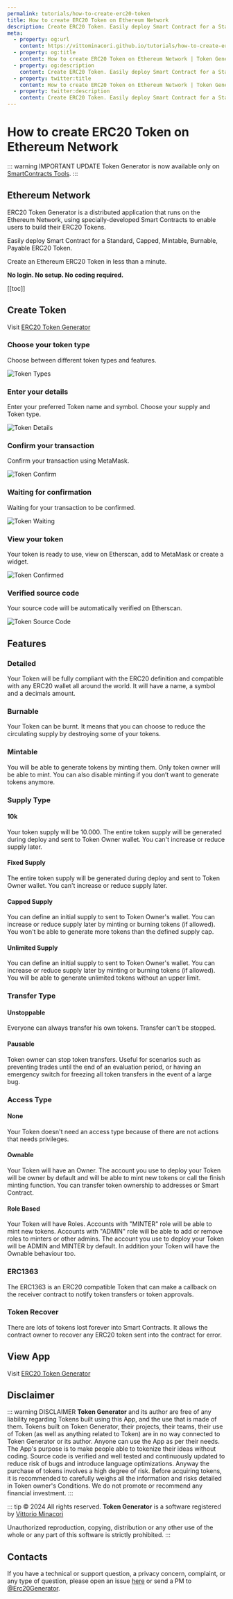 ```yaml
---
permalink: tutorials/how-to-create-erc20-token
title: How to create ERC20 Token on Ethereum Network
description: Create ERC20 Token. Easily deploy Smart Contract for a Standard, Capped, Mintable, Burnable, Payable ERC20 Token.
meta:
  - property: og:url
    content: https://vittominacori.github.io/tutorials/how-to-create-erc20-token/
  - property: og:title
    content: How to create ERC20 Token on Ethereum Network | Token Generator
  - property: og:description
    content: Create ERC20 Token. Easily deploy Smart Contract for a Standard, Capped, Mintable, Burnable, Payable ERC20 Token.
  - property: twitter:title
    content: How to create ERC20 Token on Ethereum Network | Token Generator
  - property: twitter:description
    content: Create ERC20 Token. Easily deploy Smart Contract for a Standard, Capped, Mintable, Burnable, Payable ERC20 Token.
---
```


# How to create ERC20 Token on Ethereum Network

::: warning IMPORTANT UPDATE
Token Generator is now available only on [SmartContracts Tools](https://www.smartcontracts.tools/token-generator/).
:::

## Ethereum Network

ERC20 Token Generator is a distributed application that runs on the Ethereum Network, using specially-developed Smart Contracts to enable users to build their ERC20 Tokens.

Easily deploy Smart Contract for a Standard, Capped, Mintable, Burnable, Payable ERC20 Token.

Create an Ethereum ERC20 Token in less than a minute.

**No login. No setup. No coding required.**

[[toc]]

## Create Token

Visit [ERC20 Token Generator](https://vittominacori.github.io/erc20-generator/)

### Choose your token type

Choose between different token types and features.

![Token Types](/token-generator/images/tutorials/create/erc20/token-types.png)

### Enter your details

Enter your preferred Token name and symbol. Choose your supply and Token type.

![Token Details](/token-generator/images/tutorials/create/erc20/token-details.png)

### Confirm your transaction

Confirm your transaction using MetaMask.

![Token Confirm](/token-generator/images/tutorials/create/erc20/token-confirm.png)

### Waiting for confirmation

Waiting for your transaction to be confirmed.

![Token Waiting](/token-generator/images/tutorials/create/erc20/token-waiting.png)

### View your token

Your token is ready to use, view on Etherscan, add to MetaMask or create a widget.

![Token Confirmed](/token-generator/images/tutorials/create/erc20/token-confirmed.png)

### Verified source code

Your source code will be automatically verified on Etherscan.

![Token Source Code](/token-generator/images/tutorials/create/erc20/token-source-code.png)

## Features

### Detailed

Your Token will be fully compliant with the ERC20 definition and compatible with any ERC20 wallet all around the world. It will have a name, a symbol and a decimals amount.

### Burnable

Your Token can be burnt. It means that you can choose to reduce the circulating supply by destroying some of your tokens.

### Mintable

You will be able to generate tokens by minting them. Only token owner will be able to mint. You can also disable minting if you don’t want to generate tokens anymore.

### Supply Type

#### 10k

Your token supply will be 10.000. The entire token supply will be generated during deploy and sent to Token Owner wallet. You can't increase or reduce supply later.

#### Fixed Supply

The entire token supply will be generated during deploy and sent to Token Owner wallet. You can't increase or reduce supply later.

#### Capped Supply

You can define an initial supply to sent to Token Owner's wallet. You can increase or reduce supply later by minting or burning tokens (if allowed). You won't be able to generate more tokens than the defined supply cap.

#### Unlimited Supply

You can define an initial supply to sent to Token Owner's wallet. You can increase or reduce supply later by minting or burning tokens (if allowed). You will be able to generate unlimited tokens without an upper limit.

### Transfer Type

#### Unstoppable

Everyone can always transfer his own tokens. Transfer can't be stopped.

#### Pausable

Token owner can stop token transfers. Useful for scenarios such as preventing trades until the end of an evaluation period, or having an emergency switch for freezing all token transfers in the event of a large bug.

### Access Type

#### None

Your Token doesn't need an access type because of there are not actions that needs privileges.

#### Ownable

Your Token will have an Owner. The account you use to deploy your Token will be owner by default and will be able to mint new tokens or call the finish minting function. You can transfer token ownership to addresses or Smart Contract.

#### Role Based

Your Token will have Roles. Accounts with "MINTER" role will be able to mint new tokens. Accounts with "ADMIN" role will be able to add or remove roles to minters or other admins. The account you use to deploy your Token will be ADMIN and MINTER by default. In addition your Token will have the Ownable behaviour too.

### ERC1363

The ERC1363 is an ERC20 compatible Token that can make a callback on the receiver contract to notify token transfers or token approvals.

### Token Recover

There are lots of tokens lost forever into Smart Contracts. It allows the contract owner to recover any ERC20 token sent into the contract for error.

## View App

Visit [ERC20 Token Generator](https://vittominacori.github.io/erc20-generator/)

## Disclaimer

::: warning DISCLAIMER
**Token Generator** and its author are free of any liability
regarding Tokens built using this App, and the use that is made of
them. Tokens built on Token Generator, their projects, their teams,
their use of Token (as well as anything related to Token) are in no
way connected to Token Generator or its author.
Anyone can use the App as per their needs. The App's purpose is to
make people able to tokenize their ideas without coding. Source code
is verified and well tested and continuously updated to reduce risk
of bugs and introduce language optimizations. Anyway the purchase of
tokens involves a high degree of risk. Before acquiring tokens, it
is recommended to carefully weighs all the information and risks
detailed in Token owner's Conditions. We do not promote or recommend
any financial investment.
:::

::: tip &copy; 2024 All rights reserved.
**Token Generator** is a software registered by [Vittorio Minacori](https://vittorio.minacori.me)

Unauthorized reproduction, copying, distribution or any other use of the whole or any part of this software is strictly prohibited.
:::

## Contacts

If you have a technical or support question, a privacy concern, complaint, or any type of question, please open an issue [here](https://github.com/vittominacori/token-generator/issues) or send a PM to [@Erc20Generator](https://twitter.com/Erc20Generator).
